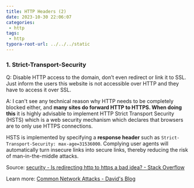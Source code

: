 ```yaml
---
title: HTTP Headers (2)
date: 2023-10-30 22:06:07
categories:
 - http
tags:
 - http
typora-root-url: ../../../static
---
```


### 1. Strict-Transport-Security

Q: Disable HTTP access to the domain, don’t even redirect or link it to SSL. Just inform the users this website is not accessible over HTTP and they have to access it over SSL. 

A: I can't see any technical reason why HTTP needs to be completely blocked either, and **many sites do forward HTTP to HTTPS. When doing this** it is highly advisable to implement HTTP Strict Transport Security (HSTS) which is a web security mechanism which declares that browsers are to only use HTTPS connections.

HSTS is implemented by specifying a **response header** such as `Strict-Transport-Security: max-age=31536000`. Complying user agents will automatically turn insecure links into secure links, thereby reducing the risk of man-in-the-middle attacks. 

Source: [security - Is redirecting http to https a bad idea? - Stack Overflow](https://stackoverflow.com/questions/4365294/is-redirecting-http-to-https-a-bad-idea)

Learn more: [Common Network Attacks - David's Blog](https://davidzhu.xyz/post/networking/004-common-attacks/)